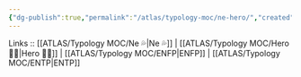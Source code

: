 ```yaml
---
{"dg-publish":true,"permalink":"/atlas/typology-moc/ne-hero/","created":"","updated":""}
---
```


Links :: [[ATLAS/Typology MOC/Ne 💦\|Ne 💦]] | [[ATLAS/Typology MOC/Hero 🦸‍♂️\|Hero 🦸‍♂️]] | [[ATLAS/Typology MOC/ENFP\|ENFP]] | [[ATLAS/Typology MOC/ENTP\|ENTP]]
